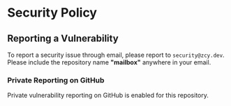 # Security Policy

## Reporting a Vulnerability

To report a security issue through email, please report to `security@zcy.dev`. Please include the repository name **"mailbox"** anywhere in your email.

### Private Reporting on GitHub

Private vulnerability reporting on GitHub is enabled for this repository.
